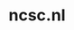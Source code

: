 ---
layout: post
title:  "ncsc.nl"
internal_url:  "/dutchgov/ncsc.nl.html"
subdomains_count: 47
all_subdomains_count: 90
urls_count: 25
ssl_rank: 0
http_rank: 62.24
url_link: /data/ncsc.nl/urls.txt
all_subdomains_link: /data/ncsc.nl/all_subdomains.txt
subdomains_link: /data/ncsc.nl/subdomains.txt
categories: dutchgov
---